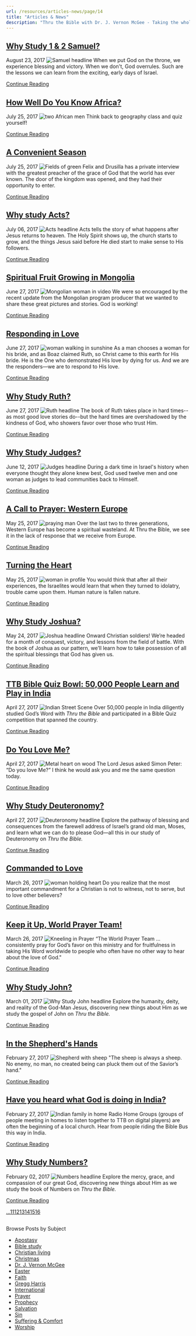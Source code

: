 ```yaml
---
url: /resources/articles-news/page/14
title: "Articles & News"
description: "Thru the Bible with Dr. J. Vernon McGee - Taking the whole Word to the whole world"
---
```







## [Why Study 1 & 2 Samuel?](../features/2017/08/23/why-study-1-2-samuel)


August 23, 2017
![Samuel headline](https://ttb.org/images/default-source/Why-Study/samuel-headline.jpg?sfvrsn=630f1d16_0 "Samuel headline")
When we put God on the throne, we experience blessing and victory. When we don't, God overrules. Such are the lessons we can learn from the exciting, early days of Israel.


[Continue Reading](../features/2017/08/23/why-study-1-2-samuel)




## [How Well Do You Know Africa?](../news/2017/07/25/how-well-do-you-know-africa)


July 25, 2017
![two African men](https://ttb.org/images/default-source/Features-and-News/two-african-men.jpg?sfvrsn=d081d16_0 "two African men")
Think back to geography class and quiz yourself!


[Continue Reading](../news/2017/07/25/how-well-do-you-know-africa)




## [A Convenient Season](../features/2017/07/25/a-convenient-season)


July 25, 2017
![Fields of green](https://ttb.org/images/default-source/Features-and-News/fields-of-green.jpg?sfvrsn=94081d16_0 "Fields of green")
Felix and Drusilla has a private interview with the greatest preacher of the grace of God that the world has ever known. The door of the kingdom was opened, and they had their opportunity to enter. 


[Continue Reading](../features/2017/07/25/a-convenient-season)




## [Why study Acts?](../features/2017/07/06/why-study-acts)


July 06, 2017
![Acts headline](https://ttb.org/images/default-source/Why-Study/acts-headline.jpg?sfvrsn=e5111d16_0 "Acts headline")
Acts tells the story of what happens after Jesus returns to heaven. The Holy Spirit shows up, the church starts to grow, and the things Jesus said before He died start to make sense to His followers.


[Continue Reading](../features/2017/07/06/why-study-acts)




## [Spiritual Fruit Growing in Mongolia](../news/2017/06/27/spiritual-fruit-growing-in-mongolia)


June 27, 2017
![Mongolian woman in video](https://ttb.org/images/default-source/Features-and-News/mongolian-woman-in-video.jpg?sfvrsn=42101d16_0 "Mongolian woman in video")
We were so encouraged by the recent update from the Mongolian program producer that we wanted to share these great pictures and stories. God is working! 


[Continue Reading](../news/2017/06/27/spiritual-fruit-growing-in-mongolia)




## [Responding in Love](../features/2017/06/27/responding-in-love)


June 27, 2017
![woman walking in sunshine](https://ttb.org/images/default-source/Features-and-News/woman-walking-in-sunshine.jpg?sfvrsn=a9101d16_0 "woman walking in sunshine")
As a man chooses a woman for his bride, and as Boaz claimed Ruth, so Christ came to this earth for His bride. He is the One who demonstrated His love by dying for us. And we are the responders—we are to respond to His love. 


[Continue Reading](../features/2017/06/27/responding-in-love)




## [Why Study Ruth?](../features/2017/06/27/why-study-ruth)


June 27, 2017
![Ruth headline](https://ttb.org/images/default-source/Why-Study/ruth-headline.jpg?sfvrsn=6b2b1d16_0 "Ruth headline")
The book of Ruth takes place in hard times--as most good love stories do--but the hard times are overshadowed by the kindness of God, who showers favor over those who trust Him.


[Continue Reading](../features/2017/06/27/why-study-ruth)




## [Why Study Judges?](../features/2017/06/12/why-study-judges)


June 12, 2017
![Judges headline](https://ttb.org/images/default-source/Why-Study/judges-headline.jpg?sfvrsn=58351d16_0 "Judges headline")
During a dark time in Israel's history when everyone thought they alone knew best, God used twelve men and one woman as judges to lead communities back to Himself.


[Continue Reading](../features/2017/06/12/why-study-judges)




## [A Call to Prayer: Western Europe](../news/2017/05/25/a-call-to-prayer-western-europe)


May 25, 2017
![praying man](https://ttb.org/images/default-source/Features-and-News/praying-man7b0d71bc3a386c16a304ff00002a62bc.jpg?sfvrsn=be351d16_0 "praying man")
Over the last two to three generations, Western Europe has become a spiritual wasteland. At Thru the Bible, we see it in the lack of response that we receive from Europe.


[Continue Reading](../news/2017/05/25/a-call-to-prayer-western-europe)




## [Turning the Heart](../features/2017/05/25/turning-the-heart)


May 25, 2017
![woman in profile](https://ttb.org/images/default-source/Features-and-News/woman-in-profile.jpg?sfvrsn=e8351d16_0 "woman in profile")
You would think that after all their experiences, the Israelites would learn that when they turned to idolatry, trouble came upon them. Human nature is fallen nature. 


[Continue Reading](../features/2017/05/25/turning-the-heart)




## [Why Study Joshua?](../features/2017/05/24/why-study-joshua)


May 24, 2017
![Joshua headline](https://ttb.org/images/default-source/Why-Study/joshua-headline.jpg?sfvrsn=133b1d16_0 "Joshua headline")
Onward Christian soldiers! We’re headed for a month of conquest, victory, and lessons from the field of battle. With the book of Joshua as our pattern, we’ll learn how to take possession of all the spiritual blessings that God has given us.


[Continue Reading](../features/2017/05/24/why-study-joshua)




## [TTB Bible Quiz Bowl: 50,000 People Learn and Play in India](../news/2017/04/27/ttb-bible-quiz-bowl-50-000-people-learn-and-play-in-india)


April 27, 2017
![Indian Street Scene](https://ttb.org/images/default-source/Features-and-News/indian-street-scene.jpg?sfvrsn=6b3b1d16_0 "Indian Street Scene")
Over 50,000 people in India diligently studied God’s Word with *Thru the Bible* and participated in a Bible Quiz competition that spanned the country. 


[Continue Reading](../news/2017/04/27/ttb-bible-quiz-bowl-50-000-people-learn-and-play-in-india)




## [Do You Love Me?](../features/2017/04/27/do-you-love-me)


April 27, 2017
![Metal heart on wood](https://ttb.org/images/default-source/Features-and-News/rusty-heart-grunge-wood_g15x7pf_.jpg?sfvrsn=513b1d16_0 "rusty-heart-grunge-wood_G15X7PF_")
The Lord Jesus asked Simon Peter: “Do you love Me?” I think he would ask you and me the same question today. 


[Continue Reading](../features/2017/04/27/do-you-love-me)




## [Why Study Deuteronomy?](../features/2017/04/27/why-study-deuteronomy)


April 27, 2017
![Deuteronomy headline](https://ttb.org/images/default-source/Why-Study/deuteronomy-headline.jpg?sfvrsn=b33b1d16_0 "Deuteronomy headline")
Explore the pathway of blessing and consequences from the farewell address of Israel’s grand old man, Moses, and learn what we can do to please God—all this in our study of Deuteronomy on *Thru the Bible.* 


[Continue Reading](../features/2017/04/27/why-study-deuteronomy)




## [Commanded to Love](../features/2017/03/26/commanded-to-love)


March 26, 2017
![woman holding heart](https://ttb.org/images/default-source/Features-and-News/woman-holding-heart.jpg?sfvrsn=bc61c16_0 "woman holding heart")
Do you realize that the most important commandment for a Christian is not to witness, not to serve, but to love other believers?


[Continue Reading](../features/2017/03/26/commanded-to-love)




## [Keep it Up, World Prayer Team!](../news/2017/03/26/keep-it-up-world-prayer-team!)


March 26, 2017
![Kneeling in Prayer](https://ttb.org/images/default-source/Features-and-News/kneeling-in-prayerb5fe70bc3a386c16a304ff00002a62bc.jpg?sfvrsn=70c61c16_0 "Kneeling in Prayer")
“The World Prayer Team ... consistently pray for God’s favor on this ministry and for fruitfulness in taking His Word worldwide to people who often have no other way to hear about the love of God."


[Continue Reading](../news/2017/03/26/keep-it-up-world-prayer-team!)




## [Why Study John?](../features/2017/03/01/why-study-john)


March 01, 2017
![Why Study John headline](https://ttb.org/images/default-source/Why-Study/why-study-john-headline.jpg?sfvrsn=d6c51c16_0 "Why Study John headline")
Explore the humanity, deity, and reality of the God-Man Jesus, discovering new things about Him as we study the gospel of John on *Thru the Bible.*


[Continue Reading](../features/2017/03/01/why-study-john)




## [In the Shepherd's Hands](../features/2017/02/27/in-the-shepherd's-hands)


February 27, 2017
![Shepherd with sheep](https://ttb.org/images/default-source/Features-and-News/shepherd-with-sheep.jpg?sfvrsn=fc41c16_0 "Shepherd with sheep")
"The sheep is always a sheep. No enemy, no man, no created being can pluck them out of the Savior’s hand."


[Continue Reading](../features/2017/02/27/in-the-shepherd's-hands)




## [Have you heard what God is doing in India?](../news/2017/02/27/have-you-heard-what-god-is-doing-in-india)


February 27, 2017
![Indian family in home](https://ttb.org/images/default-source/Features-and-News/indian-family-in-home.jpg?sfvrsn=4ac41c16_0 "Indian family in home")
Radio Home Groups (groups of people meeting in homes to listen together to TTB on digital players) are often the beginning of a local church. Hear from people riding the Bible Bus this way in India.


[Continue Reading](../news/2017/02/27/have-you-heard-what-god-is-doing-in-india)




## [Why Study Numbers?](../features/2017/02/02/why-study-numbers)


February 02, 2017
![Numbers headline](https://ttb.org/images/default-source/Why-Study/numbers-headline.jpg?sfvrsn=ddc21c16_2 "Numbers headline")
Explore the mercy, grace, and compassion of our great God, discovering new things about Him as we study the book of Numbers on *Thru the Bible.*


[Continue Reading](../features/2017/02/02/why-study-numbers)





[...](https://ttb.org/resources/articles-news/page/10)[11](https://ttb.org/resources/articles-news/page/11)[12](https://ttb.org/resources/articles-news/page/12)[13](https://ttb.org/resources/articles-news/page/13)[14](https://ttb.org/resources/articles-news/page/14)[15](https://ttb.org/resources/articles-news/page/15)[16](https://ttb.org/resources/articles-news/page/16)





## 
 Browse Posts by Subject


* [Apostasy](/resources/articles-news/-in-tags/tags/Apostasy)
* [Bible study](/resources/articles-news/-in-tags/tags/Bible-study)
* [Christian living](/resources/articles-news/-in-tags/tags/Christian-living)
* [Christmas](/resources/articles-news/-in-tags/tags/Christmas)
* [Dr. J. Vernon McGee](/resources/articles-news/-in-tags/tags/Dr-J-Vernon-McGee)
* [Easter](/resources/articles-news/-in-tags/tags/easter)
* [Faith](/resources/articles-news/-in-tags/tags/Faith)
* [Gregg Harris](/resources/articles-news/-in-tags/tags/Gregg-Harris)
* [International](/resources/articles-news/-in-tags/tags/International)
* [Prayer](/resources/articles-news/-in-tags/tags/prayer)
* [Prophecy](/resources/articles-news/-in-tags/tags/Prophecy)
* [Salvation](/resources/articles-news/-in-tags/tags/Salvation)
* [Sin](/resources/articles-news/-in-tags/tags/sin)
* [Suffering & Comfort](/resources/articles-news/-in-tags/tags/Suffering-Comfort)
* [Worship](/resources/articles-news/-in-tags/tags/worship)






